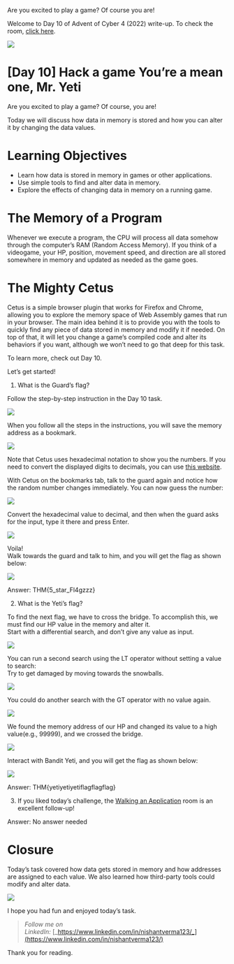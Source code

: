 Are you excited to play a game? Of course you are!

Welcome to Day 10 of Advent of Cyber 4 (2022) write-up. To check the room, [click here](https://tryhackme.com/room/adventofcyber4).

![](https://miro.medium.com/max/875/1*7Ujj0y2zqYWT9NQ25K2G6Q.png)

# [Day 10] Hack a game You’re a mean one, Mr. Yeti

Are you excited to play a game? Of course, you are!

Today we will discuss how data in memory is stored and how you can alter it by changing the data values.

# Learning Objectives

-   Learn how data is stored in memory in games or other applications.
-   Use simple tools to find and alter data in memory.
-   Explore the effects of changing data in memory on a running game.

# The Memory of a Program

Whenever we execute a program, the CPU will process all data somehow through the computer’s RAM (Random Access Memory). If you think of a videogame, your HP, position, movement speed, and direction are all stored somewhere in memory and updated as needed as the game goes.

# The Mighty Cetus

Cetus is a simple browser plugin that works for Firefox and Chrome, allowing you to explore the memory space of Web Assembly games that run in your browser. The main idea behind it is to provide you with the tools to quickly find any piece of data stored in memory and modify it if needed. On top of that, it will let you change a game’s compiled code and alter its behaviors if you want, although we won’t need to go that deep for this task.

To learn more, check out Day 10.

Let’s get started!

1.  What is the Guard’s flag?

Follow the step-by-step instruction in the Day 10 task.

![](https://miro.medium.com/max/875/1*GtvJwrzu9Nzy17nnIeAaSw.png)

When you follow all the steps in the instructions, you will save the memory address as a bookmark.

![](https://miro.medium.com/max/674/1*7183mM-Y37re_oUFOnVR3A.png)

Note that Cetus uses hexadecimal notation to show you the numbers. If you need to convert the displayed digits to decimals, you can use [this website](https://www.rapidtables.com/convert/number/hex-to-decimal.html).

With Cetus on the bookmarks tab, talk to the guard again and notice how the random number changes immediately. You can now guess the number:

![](https://miro.medium.com/max/624/1*0cy94o0n0LkLm96pb8ICbw.png)

Convert the hexadecimal value to decimal, and then when the guard asks for the input, type it there and press Enter.

![](https://miro.medium.com/max/875/1*FbhpGLJSTIEXjRXYb9QLBQ.png)

Voila!  
Walk towards the guard and talk to him, and you will get the flag as shown below:

![](https://miro.medium.com/max/875/1*bx67NjU9bqw6wE3qNfmfKA.png)

Answer: THM{5_star_Fl4gzzz}

2. What is the Yeti’s flag?

To find the next flag, we have to cross the bridge. To accomplish this, we must find our HP value in the memory and alter it.  
Start with a differential search, and don’t give any value as input.

![](https://miro.medium.com/max/875/1*-yFPhn-jmcBpYwlYt1PshQ.png)

You can run a second search using the LT operator without setting a value to search:  
Try to get damaged by moving towards the snowballs.

![](https://miro.medium.com/max/660/1*MI_DT1Hs-ZFs-AIJCLhwkg.png)

You could do another search with the GT operator with no value again.

![](https://miro.medium.com/max/668/1*l4f4EOAremTgChKPRVE3Xw.png)

We found the memory address of our HP and changed its value to a high value(e.g., 99999), and we crossed the bridge.

![](https://miro.medium.com/max/875/1*vt2IfFyeTOodj7aHr-KYSA.png)

Interact with Bandit Yeti, and you will get the flag as shown below:

![](https://miro.medium.com/max/804/1*3m1WfXgHr53YJP-EulAQVQ.png)

Answer: THM{yetiyetiyetiflagflagflag}

3. If you liked today’s challenge, the [Walking an Application](https://tryhackme.com/room/walkinganapplication) room is an excellent follow-up!

Answer: No answer needed

# Closure

Today’s task covered how data gets stored in memory and how addresses are assigned to each value. We also learned how third-party tools could modify and alter data.

![](https://miro.medium.com/max/593/1*H5NW0ytVILPHGhXGXtP6qg.png)

I hope you had fun and enjoyed today’s task.  

>_Follow me on LinkedIn:_ [_https://www.linkedin.com/in/nishantverma123/_](https://www.linkedin.com/in/nishantverma123/)

Thank you for reading.